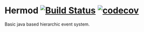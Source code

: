 # Hermod [![Build Status](https://img.shields.io/travis/Yggard/Hermod.svg?style=flat-square)](https://travis-ci.org/Yggard/Hermod) [![codecov](https://codecov.io/gh/Yggard/Hermod/branch/master/graph/badge.svg)](https://codecov.io/gh/Yggard/Hermod)
Basic java based hierarchic event system.
